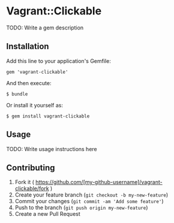 # Vagrant::Clickable

TODO: Write a gem description

## Installation

Add this line to your application's Gemfile:

    gem 'vagrant-clickable'

And then execute:

    $ bundle

Or install it yourself as:

    $ gem install vagrant-clickable

## Usage

TODO: Write usage instructions here

## Contributing

1. Fork it ( https://github.com/[my-github-username]/vagrant-clickable/fork )
2. Create your feature branch (`git checkout -b my-new-feature`)
3. Commit your changes (`git commit -am 'Add some feature'`)
4. Push to the branch (`git push origin my-new-feature`)
5. Create a new Pull Request
